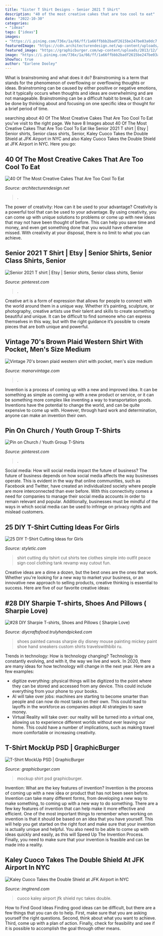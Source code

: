 ```yaml
---
title: "Sister T Shirt Designs - Senior 2021 T Shirt"
description: "40 of the most creative cakes that are too cool to eat"
date: "2022-10-30"
categories:
- "ideas"
tags: ["ideas"]
images:
- "https://i.pinimg.com/736x/1a/66/ff/1a66ffbbb2badf2615be247be03a0dc7.jpg"
featuredImage: "https://cdn.architecturendesign.net/wp-content/uploads/2014/09/creative-cakes-23.jpg"
featured_image: "https://graphicburger.com/wp-content/uploads/2013/12/T-Shirt-MockUp-PSD-600-v2.jpg"
image: "https://i.pinimg.com/736x/1a/66/ff/1a66ffbbb2badf2615be247be03a0dc7.jpg"
ShowToc: true
author: "Earlene Dooley"
---
```



What is brainstroming and what does it do?
Brainstroming is a term that stands for the phenomenon of overflowing or overflowing thoughts or ideas. Brainstroming can be caused by either positive or negative emotions, but it typically occurs when thoughts and ideas are overwhelming and are not manageable. Brainstroming can be a difficult habit to break, but it can be done by thinking about and focusing on one specific idea or thought for a brief period of time.

	

		
searching about 40 Of The Most Creative Cakes That Are Too Cool To Eat you've visit to the right page. We have 8 Images about 40 Of The Most Creative Cakes That Are Too Cool To Eat like Senior 2021 T shirt | Etsy | Senior shirts, Senior class shirts, Senior, Kaley Cuoco Takes the Double Shield at JFK Airport in NYC and also Kaley Cuoco Takes the Double Shield at JFK Airport in NYC. Here you go:
		
    
## 40 Of The Most Creative Cakes That Are Too Cool To Eat

<img loading=lazy src="https://cdn.architecturendesign.net/wp-content/uploads/2014/09/creative-cakes-23.jpg" onerror="this.onerror=null;this.src='https://tse4.mm.bing.net/th?id=OIP.kEK_QUvIH0dS5mspI3wTRAHaJ3&amp;pid=15.1';" alt="40 Of The Most Creative Cakes That Are Too Cool To Eat">

_Source: architecturendesign.net_

>. 

	

The power of creativity: How can it be used to your advantage?
Creativity is a powerful tool that can be used to your advantage. By using creativity, you can come up with unique solutions to problems or come up with new ideas that may not have been thought of before. This can help you save time and money, and even get something done that you would have otherwise missed. With creativity at your disposal, there is no limit to what you can achieve.

    
## Senior 2021 T Shirt | Etsy | Senior Shirts, Senior Class Shirts, Senior

<img loading=lazy src="https://i.pinimg.com/736x/1a/66/ff/1a66ffbbb2badf2615be247be03a0dc7.jpg" onerror="this.onerror=null;this.src='https://tse4.mm.bing.net/th?id=OIP.Xult8nPJmgOI0bCd3zFi_wHaJ3&amp;pid=15.1';" alt="Senior 2021 T shirt | Etsy | Senior shirts, Senior class shirts, Senior">

_Source: pinterest.com_

>. 

	

Creative art is a form of expression that allows for people to connect with the world around them in a unique way. Whether it’s painting, sculpture, or photography, creative artists use their talent and skills to create something beautiful and unique. It can be difficult to find someone who can express themselves in this way, but with the right guidance it’s possible to create pieces that are both unique and powerful.

    
## Vintage 70&#039;s Brown Plaid Western Shirt With Pocket, Men&#039;s Size Medium

<img loading=lazy src="https://www.manorvintage.com/sites/themanor.indiemade.com/files/imagecache/im_clientsite_product_zoom/dscn0109_19.jpg" onerror="this.onerror=null;this.src='https://tse4.mm.bing.net/th?id=OIP.-n0a2wqyN5uXySG5BLlobQHaJ3&amp;pid=15.1';" alt="Vintage 70&#039;s brown plaid western shirt with pocket, men&#039;s size medium">

_Source: manorvintage.com_

>. 

	

Invention is a process of coming up with a new and improved idea. It can be something as simple as coming up with a new product or service, or it can be something more complex like inventing a way to transportation goods. Inventions have the potential to change the world, and can be quite expensive to come up with. However, through hard work and determination, anyone can make an invention their own.

    
## Pin On Church / Youth Group T-Shirts

<img loading=lazy src="https://i.pinimg.com/736x/a5/25/c5/a525c5fe810584b3735a1fbbcd0ebaa2.jpg" onerror="this.onerror=null;this.src='https://tse1.mm.bing.net/th?id=OIP.v9H82qjHJ5DHZjDDqQmprAHaO0&amp;pid=15.1';" alt="Pin on Church / Youth Group T-Shirts">

_Source: pinterest.com_

>. 

	

Social media: How will social media impact the future of business?
The future of business depends on how social media affects the way businesses operate. This is evident in the way that online communities, such as Facebook and Twitter, have created an individualized society where people are more interconnected than ever before. With this connectivity comes a need for companies to manage their social media accounts in order to remain relevant and popular. Additionally, businesses must be mindful of the ways in which social media can be used to infringe on privacy rights and mislead customers.

    
## 25 DIY T-Shirt Cutting Ideas For Girls

<img loading=lazy src="http://styletic.com/wp-content/uploads/2014/11/diy-tshirt-cutting-ideas/13-white-t-shirt-cutting.jpg" onerror="this.onerror=null;this.src='https://tse1.mm.bing.net/th?id=OIP.C9qucQRicgAfY3Z0SawUuQHaLH&amp;pid=15.1';" alt="25 DIY T-Shirt Cutting Ideas for Girls">

_Source: styletic.com_

>shirt cutting diy tshirt cut shirts tee clothes simple into outfit peace sign cool clothing tank revamp way cutout fun. 

	

Creative ideas are a dime a dozen, but the best ones are the ones that work. Whether you're looking for a new way to market your business, or an innovative new approach to selling products, creative thinking is essential to success. Here are five of our favorite creative ideas:

    
## #28 DIY Sharpie T-shirts, Shoes And Pillows ( Sharpie Love)

<img loading=lazy src="http://diycraftsfood.trulyhandpicked.com/wp-content/uploads/2017/04/Painted-and-sharpie-canvas-shoe.jpg" onerror="this.onerror=null;this.src='https://tse3.mm.bing.net/th?id=OIP.syp3yNO7gzgetHxyDQXpoQHaJ6&amp;pid=15.1';" alt="#28 DIY Sharpie T-shirts, Shoes and Pillows ( Sharpie Love)">

_Source: diycraftsfood.trulyhandpicked.com_

>shoes painted canvas sharpie diy disney mouse painting mickey paint shoe hand sneakers custom shirts travelswithbibi ru. 

	

Trends in technology: How is technology changing?
Technology is constantly evolving, and with it, the way we live and work. In 2020, there are many ideas for how technology will change in the next year. Here are a few examples: 
- digitize everything: physical things will be digitized to the point where they can be stored and accessed from any device. This could include everything from your phone to your books. 
- AI will take over jobs: machines are starting to become smarter than people and can now do most tasks on their own. This could lead to layoffs in the workforce as companies adopt AI strategies to save money. 
- Virtual Reality will take over: our reality will be turned into a virtual one, allowing us to experience different worlds without ever leaving our home. This could have a number of implications, such as making travel more comfortable or increasing creativity.

    
## T-Shirt MockUp PSD | GraphicBurger

<img loading=lazy src="https://graphicburger.com/wp-content/uploads/2013/12/T-Shirt-MockUp-PSD-600-v2.jpg" onerror="this.onerror=null;this.src='https://tse3.mm.bing.net/th?id=OIP.xJ277L9vAk5QEaXDR5C9RAHaLN&amp;pid=15.1';" alt="T-Shirt MockUp PSD | GraphicBurger">

_Source: graphicburger.com_

>mockup shirt psd graphicburger. 

	

Invention: What are the key features of invention?
Invention is the process of coming up with a new idea or product that has not been seen before. Invention can take many different forms, from developing a new way to make something, to coming up with a new way to do something. There are a few key features of invention that can help make it more effective and efficient. 
One of the most important things to remember when working on invention is that it should be based on an idea that you have yourself. This will help you get started on the right foot and make sure that your invention is actually unique and helpful. You also need to be able to come up with ideas quickly and easily, as this will Speed Up The Invention Process. Finally, you need to make sure that your invention is feasible and can be made into a reality.

    
## Kaley Cuoco Takes The Double Shield At JFK Airport In NYC

<img loading=lazy src="https://imgtrend.com/free/kaley-cuoco-takes-the-double-shield-at-jfk-airport-in-nyc/kaley-cuoco-takes-the-double-shield-at-jfk-airport-in-nyc-5.jpg" onerror="this.onerror=null;this.src='https://tse4.mm.bing.net/th?id=OIP.-dVdWX9g0XfG40XOUIsjVgHaLH&amp;pid=15.1';" alt="Kaley Cuoco Takes the Double Shield at JFK Airport in NYC">

_Source: imgtrend.com_

>cuoco kaley airport jfk shield nyc takes double. 

	

How to Find Good Ideas
Finding good ideas can be difficult, but there are a few things that you can do to help. First, make sure that you are asking yourself the right questions. Second, think about what you want to achieve. Third, come up with a plan of action. Finally, check for feasibility and see if it is possible to accomplish the goal through other means.

